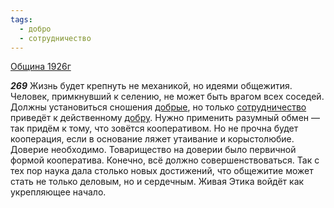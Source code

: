 ```yaml
---
tags:
  - добро
  - сотрудничество
---
```


[Община 1926г](https://127.0.0.1:4002/agni/1926)

___269___
Жизнь будет крепнуть не механикой, но идеями общежития. Человек, примкнувший к селению, не может быть врагом всех соседей. Должны установиться сношения [добрые](../../../tags/#добро), но только [сотрудничество](../../../tags/#сотрудничество) приведёт к действенному [добру](../../../tags/#добро). Нужно применить разумный обмен — так придём к тому, что зовётся кооперативом. Но не прочна будет кооперация, если в основание ляжет утаивание и корыстолюбие. Доверие необходимо. Товарищество на доверии было первичной формой кооператива. Конечно, всё должно совершенствоваться. Так с тех пор наука дала столько новых достижений, что общежитие может стать не только деловым, но и сердечным. Живая Этика войдёт как укрепляющее начало.   


